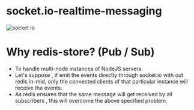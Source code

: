 # socket.io-realtime-messaging

![socket io](https://user-images.githubusercontent.com/20100300/29750280-78e582aa-8b5a-11e7-9423-bccb9fa7dea9.png)


# Why redis-store? (Pub / Sub)
* To handle multi-node instances of NodeJS servers
* Let's suppose , if emit the events directly through socket.io with out redis in-mid, only the connected clients of that particular instance will receive the events. 
* As redis ensures that the same message will get received by all subscribers , this will overcome the above specified problem.


